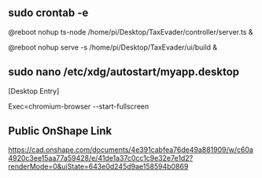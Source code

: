 ## sudo crontab -e

@reboot nohup ts-node /home/pi/Desktop/TaxEvader/controller/server.ts &

@reboot nohup serve -s /home/pi/Desktop/TaxEvader/ui/build & 

## sudo nano /etc/xdg/autostart/myapp.desktop

[Desktop Entry]

Exec=chromium-browser --start-fullscreen

## Public OnShape Link
https://cad.onshape.com/documents/4e391cabfea76de49a881909/w/c60a4920c3ee15aa77a59428/e/41de1a37c0cc1c9e32e7e1d2?renderMode=0&uiState=643e0d245d9ae158594b0869

